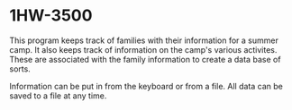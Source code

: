 1HW-3500
========

This program keeps track of families with their information for a summer camp.
It also keeps track of information on the camp's various activites.
These are associated with the family information to create a data base of sorts.

Information can be put in from the keyboard or from a file.  All data can be saved to
a file at any time.
